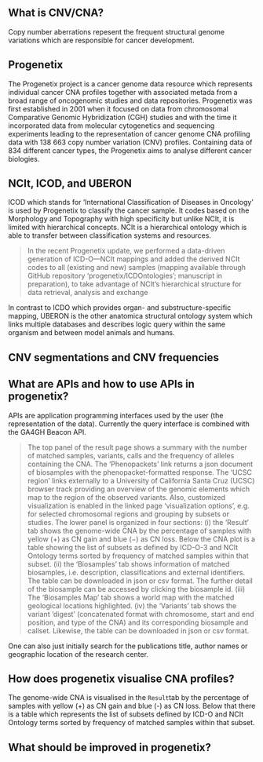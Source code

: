 ## What is CNV/CNA?
Copy number aberrations repesent the frequent structural genome variations which are responsible 
for cancer development.

## Progenetix 

The Progenetix project is a cancer genome data resource which represents individual cancer CNA profiles together with associated metada from a broad range of oncogenomic studies and data repositories. Progenetix was first established in 2001 when it focused on data from chromosomal Comparative Genomic Hybridization (CGH) studies and with the time it incorporated data from molecular cytogenetics and sequencing experiments leading to the representation of cancer genome CNA profiling data with 138 663 copy number variation (CNV) profiles. Containing data of 834 different cancer types, the Progenetix aims to analyse different cancer biologies. 

## NCIt, ICOD, and UBERON

ICOD which stands for ‘International Classification of Diseases in Oncology’ is used by Progenetix to classify the cancer sample. It codes based on the Morphology and Topography with high specificity but unlike NCIt, it is limited with hierarchical concepts. NCIt is a hierarchical ontology which is able to transfer between classification systems and resources. 

>In the recent Progenetix update, we performed a data-driven generation of ICD-O—NCIt mappings and added the derived NCIt codes to all (existing and new) samples (mapping available through GitHub repository ‘progenetix/ICDOntologies’; manuscript in preparation), to take advantage of NCIt’s hierarchical structure for data retrieval, analysis and exchange

In contrast to ICDO which provides organ- and substructure-specific mapping, UBERON is the other anatomica structural ontology system which links multiple databases and describes logic query within the same organism and between model animals and humans. 

## CNV segmentations and CNV frequencies

## What are APIs and how to use APIs in progenetix?
APIs are application programming interfaces used by the user (the representation of the data). Currently the query interface is combined with the GA4GH Beacon API. 

>The top panel of the result page shows a summary with the number of matched samples, variants, calls and the frequency of alleles containing the CNA. The ‘Phenopackets’ link returns a json document of biosamples with the phenopacket-formatted response. The ‘UCSC region’ links externally to a University of California Santa Cruz (UCSC) browser track providing an overview of the genomic elements which map to the region of the observed variants. Also, customized visualization is enabled in the linked page ‘visualization options’, e.g. for selected chromosomal regions and grouping by subsets or studies. The lower panel is organized in four sections: (i) the ‘Result’ tab shows the genome-wide CNA by the percentage of samples with yellow (+) as CN gain and blue (−) as CN loss. Below the CNA plot is a table showing the list of subsets as defined by ICD-O-3 and NCIt Ontology terms sorted by frequency of matched samples within that subset. (ii) the ‘Biosamples’ tab shows information of matched biosamples, i.e. description, classifications and external identifiers. The table can be downloaded in json or csv format. The further detail of the biosample can be accessed by clicking the biosample id. (iii) The ‘Biosamples Map’ tab shows a world map with the matched geological locations highlighted. (iv) the ‘Variants’ tab shows the variant ‘digest’ (concatenated format with chromosome, start and end position, and type of the CNA) and its corresponding biosample and callset. Likewise, the table can be downloaded in json or csv format.

One can also just initially search for the publications title, author names or geographic location of the research center.

## How does progenetix visualise CNA profiles?

The genome-wide CNA is visualised in the `Result`tab by the percentage of samples with yellow (+) as CN gain and blue (-) as CN loss. Below that there is a table which represents the list of subsets defined by ICD-O and NCIt Ontology terms sorted by frequency of matched samples within that subset. 

## What should be improved in progenetix?

